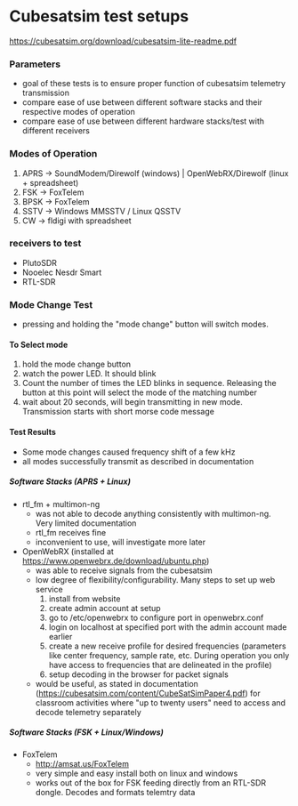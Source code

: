 # Cubesatsim test setups
https://cubesatsim.org/download/cubesatsim-lite-readme.pdf

### Parameters
* goal of these tests is to ensure proper function of cubesatsim telemetry transmission
* compare ease of use between different software stacks and their respective modes of operation
* compare ease of use between different hardware stacks/test with different receivers

### Modes of Operation 
1. APRS -> SoundModem/Direwolf (windows) | OpenWebRX/Direwolf (linux + spreadsheet)
2. FSK -> FoxTelem
3. BPSK -> FoxTelem
4. SSTV -> Windows MMSSTV / Linux QSSTV
5. CW -> fldigi with spreadsheet

### receivers to test
* PlutoSDR
* Nooelec Nesdr Smart
* RTL-SDR

### Mode Change Test
* pressing and holding the "mode change" button will switch modes. 
#### To Select mode
1. hold the mode change button
2. watch the power LED. It should blink
3. Count the number of times the LED blinks in sequence. Releasing the button at this point will select the mode of the matching number
4. wait about 20 seconds, will begin transmitting in new mode. Transmission starts with short morse code message

#### Test Results
* Some mode changes caused frequency shift of a few kHz
* all modes successfully transmit as described in documentation

##### Software Stacks (APRS + Linux)
* rtl_fm + multimon-ng
  * was not able to decode anything consistently with multimon-ng. Very limited documentation
  * rtl_fm receives fine
  * inconvenient to use, will investigate more later
* OpenWebRX (installed at https://www.openwebrx.de/download/ubuntu.php)
  * was able to receive signals from the cubesatsim
  * low degree of flexibility/configurability. Many steps to set up web service
    1. install from website
    2. create admin account at setup
    3. go to /etc/openwebrx to configure port in openwebrx.conf
    4. login on localhost at specified port with the admin account made earlier
    5. create a new receive profile for desired frequencies (parameters like center frequency, sample rate, etc. During operation you only have access to frequencies that are delineated in the profile)
    6. setup decoding in the browser for packet signals
  * would be useful, as stated in documentation (https://cubesatsim.com/content/CubeSatSimPaper4.pdf) for classroom activities where "up to twenty users" need to access and decode telemetry separately

##### Software Stacks (FSK + Linux/Windows)
* FoxTelem
  * http://amsat.us/FoxTelem
  * very simple and easy install both on linux and windows
  * works out of the box for FSK feeding directly from an RTL-SDR dongle. Decodes and formats telemtry data